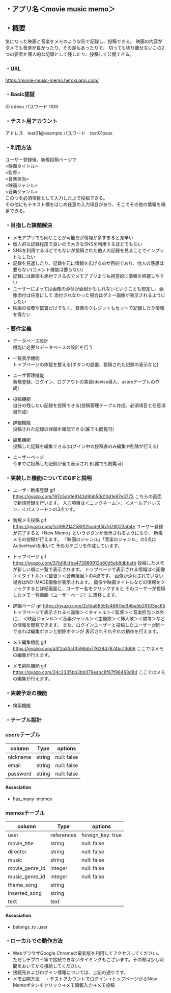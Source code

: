 ## ・アプリ名＜movie music memo＞

## ・概要

 気になった映画と音楽をメモのような形で記録し、投稿できる。
 映画の内容がダメでも音楽が良かったり、その逆もあったりで、
 切っても切り離せないこの2つの要素を個人的な記録として残したり、投稿して公開できる。
 

### ・URL
https://movie-music-memo.herokuapp.com/

### ・Basic認証
ID odesu
パスワード 1109

### ・テスト用アカウント
アドレス　test01@example
パスワード　test01pass

### ・利用方法
ユーザー登録後、新規投稿ページで
<br><映画タイトル>
<br><監督>
<br><音楽担当>
<br><映画ジャンル>
<br><音楽ジャンル>
<br>このつを必須項目として入力した上で投稿できる。
<br>その他にもテキスト欄をはじめ任意の入力項目があり、そこでその他の情報を補足できる。

### ・目指した課題解決
- メモアプリでも同じことが可能だが情報が多すぎると見辛い
- 個人的な記録程度で良いので大きなSNSを利用するほどでもない
- SNSを利用するほどでもないが投稿された他人の記録を見ることでインプットもしたい
- 記録を見返したり、記録を元に情報を広げるのが目的であり、他人の感想は要らない(コメント機能は要らない)
- 記録には画像も添付できるのでメモアプリよりも視覚的に情報を把握しやすい
- ユーザーによっては画像の添付が面倒かもしれないということも想定し、画像添付は任意にして
  添付されなかった場合はダミー画像が表示されるようにしたい
- 映画の役者や監督だけでなく、音楽のクレジットもセットで記録したり情報を得たい

### ・要件定義
- データベース設計　
<br>機能に必要なデータベースの設計を行う

- 一覧表示機能
<br> トップページの体裁を整える(ボタンの設置、投稿された記録の表示など)

- ユーザ管理機能
<br> 新規登録、ログイン、ログアウトの実装(devise導入、usersテーブルの作成)

- 投稿機能
<br> 自分の残したい記録を投稿できる(投稿管理テーブル作成、必須項目と任意項目作成)

- 詳細機能
<br> 投稿された記録の詳細を確認できる(誰でも閲覧可)

- 編集機能
<br> 投稿した記録を編集できる(ログイン中の投稿者のみ編集や削除が行える)

- ユーザーページ
<br> 今までに投稿した記録が全て表示される(誰でも閲覧可)

### ・実装した機能についてのGIFと説明
- ユーザー新規登録
gif https://gyazo.com/197c5db1e9143d9bb50d10d1e97e3773
こちらの画面で新規登録を行います。
入力項目は＜ニックネーム＞、＜メールアドレス＞、＜パスワード＞の3点です。

- 新規メモ投稿
gif https://gyazo.com/1c099214258912badef5b7d78023a04e
ユーザー登録が完了すると「New Memo」というボタンが表示されるようになり、
新規メモの投稿が行えます。
「映画のジャンル」「音楽のジャンル」の2点はActiveHashを用いて
予めカテゴリを作成しています。

- トップページ
gif https://gyazo.com/37b08cfba473989912b80d5eb8dbbafb
投稿したメモが新しい順に一覧で表示されます。
トップページで表示される情報は＜画像＞＜タイトル＞＜監督＞＜音楽担当＞の4点です。
画像が添付されていない場合はNO IMAGE画像が表示されます。
画像や映画タイトルなどの情報をクリックすると詳細画面に、ユーザー名をクリックすると
そのユーザーが投稿したメモ一覧画面（ユーザーページ）に遷移します。

- 詳細ページ
gif https://gyazo.com/2cfda8855fc4897ee34ba5b29103ec65
トップページで表示される＜画像＞＜タイトル＞＜監督＞＜音楽担当＞以外に、
＜映画ジャンル＞＜音楽ジャンル＞＜主題歌＞＜挿入歌＞＜備考＞などの情報を閲覧できます。
また、ログインユーザーと投稿したユーザーが同一であれば編集ボタンと削除ボタンが
表示されそれぞれの動作を行えます。

- メモ編集機能
gif https://gyazo.com/a3f2a33c0f596db7762847874bc13606
ここではメモの編集が行えます。

- メモ削除機能
gif https://gyazo.com/24c2335bb3bb079eabc8f87f98468d84
ここではメモの編集が行えます。

### ・実装予定の機能
- 検索機能

### ・テーブル設計

### usersテーブル

|column    |Type  |options    |
|----------|------|-----------|
|nickname  |string|null: false|
|email     |string|null: false|
|password  |string|null: false|

#### Association

- has_many :memos

### memosテーブル

|column        |Type      |options          |
|--------------|----------|-----------------|
|user          |references|foreign_key: true|
|movie_title   |string    |null: false      |
|director      |string    |null: false      |
|music         |string    |null: false      |
|movie_genre_id|integer   |null: false      |
|music_genre_id|integer   |null: false      |
|theme_song    |string    |                 |
|inserted_song |string    |                 |
|text          |text      |                 |

#### Association

- belongs_to :user

### ・ローカルでの動作方法
- WebブラウザGoogle Chromeの最新版を利用してアクセスしてください。
  ただしデプロイ等で接続できないタイミングもございます。その際は少し時間をおいてから接続してください。
- 接続先およびログイン情報については、上記の通りです。
- メモ公開方法 
　・テストアカウントでログイン→トップページからNew Memoボタンをクリック→メモ情報入力→メモ投稿
